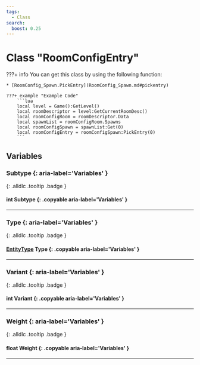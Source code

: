 ```yaml
---
tags:
  - Class
search:
  boost: 0.25
---
```

# Class "RoomConfigEntry"
???+ info
    You can get this class by using the following function:

    * [RoomConfig_Spawn.PickEntry](RoomConfig_Spawn.md#pickentry)

    ???+ example "Example Code"
        ```lua
        local level = Game():GetLevel()
        local roomDescriptor = level:GetCurrentRoomDesc()
        local roomConfigRoom = roomDescriptor.Data
        local spawnList = roomConfigRoom.Spawns
        local roomConfigSpawn = spawnList:Get(0)
        local roomConfigEntry = roomConfigSpawn:PickEntry(0)
        ```

## Variables
### Subtype {: aria-label='Variables' }
[ ](#){: .alldlc .tooltip .badge }
#### int Subtype  {: .copyable aria-label='Variables' }

___
### Type {: aria-label='Variables' }
[ ](#){: .alldlc .tooltip .badge }
#### [EntityType](enums/EntityType.md) Type  {: .copyable aria-label='Variables' }

___
### Variant {: aria-label='Variables' }
[ ](#){: .alldlc .tooltip .badge }
#### int Variant  {: .copyable aria-label='Variables' }

___
### Weight {: aria-label='Variables' }
[ ](#){: .alldlc .tooltip .badge }
#### float Weight  {: .copyable aria-label='Variables' }

___
